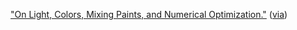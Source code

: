 ["On Light, Colors, Mixing Paints, and Numerical Optimization."](https://github.com/miciwan/PaintMixing)
([via](https://news.ycombinator.com/item?id=39515478))
